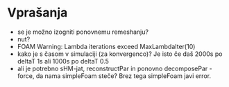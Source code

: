 # Vprašanja

-  se je možno izogniti ponovnemu remeshanju?
- nut?
- FOAM Warning: Lambda iterations exceed MaxLambdaIter(10)
- kako je s časom v simulaciji (za konvergenco)? Je isto če daš 2000s po deltaT 1s ali 1000s po deltaT 0.5 
- ali je potrebno sHM-jat, reconstructPar in ponovno decomposePar -force, da nama simpleFoam steče? Brez tega simpleFoam javi error. 